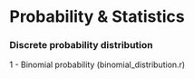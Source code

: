 # Probability & Statistics

### Discrete probability distribution

1 - Binomial probability (binomial_distribution.r)
